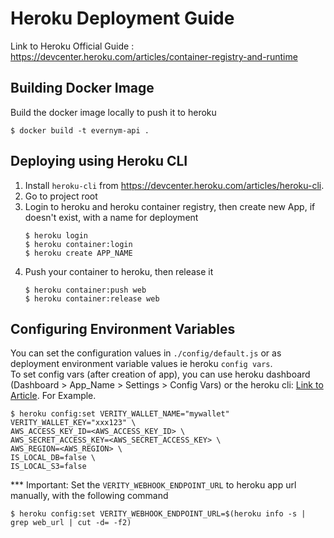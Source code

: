 # Heroku Deployment Guide

Link to Heroku Official Guide : https://devcenter.heroku.com/articles/container-registry-and-runtime

## Building Docker Image

Build the docker image locally to push it to heroku

```
$ docker build -t evernym-api .
```

## Deploying using Heroku CLI

1. Install `heroku-cli` from https://devcenter.heroku.com/articles/heroku-cli.
2. Go to project root
3. Login to heroku and heroku container registry, then create new App, if doesn't exist, with a name for deployment
   ```
   $ heroku login
   $ heroku container:login
   $ heroku create APP_NAME
   ```
4. Push your container to heroku, then release it
   ```
   $ heroku container:push web
   $ heroku container:release web
   ```

## Configuring Environment Variables

You can set the configuration values in `./config/default.js` or as deployment environment variable values ie heroku `config vars`.
<br/>
To set config vars (after creation of app), you can use heroku dashboard (Dashboard > App_Name > Settings > Config Vars) or the heroku cli: [Link to Article](https://devcenter.heroku.com/articles/config-vars).
For Example.

```
$ heroku config:set VERITY_WALLET_NAME="mywallet" VERITY_WALLET_KEY="xxx123" \
AWS_ACCESS_KEY_ID=<AWS_ACCESS_KEY_ID> \
AWS_SECRET_ACCESS_KEY=<AWS_SECRET_ACCESS_KEY> \
AWS_REGION=<AWS_REGION> \
IS_LOCAL_DB=false \
IS_LOCAL_S3=false
```

\*\*\* Important: Set the `VERITY_WEBHOOK_ENDPOINT_URL` to heroku app url manually, with the following command

```
$ heroku config:set VERITY_WEBHOOK_ENDPOINT_URL=$(heroku info -s | grep web_url | cut -d= -f2)
```
